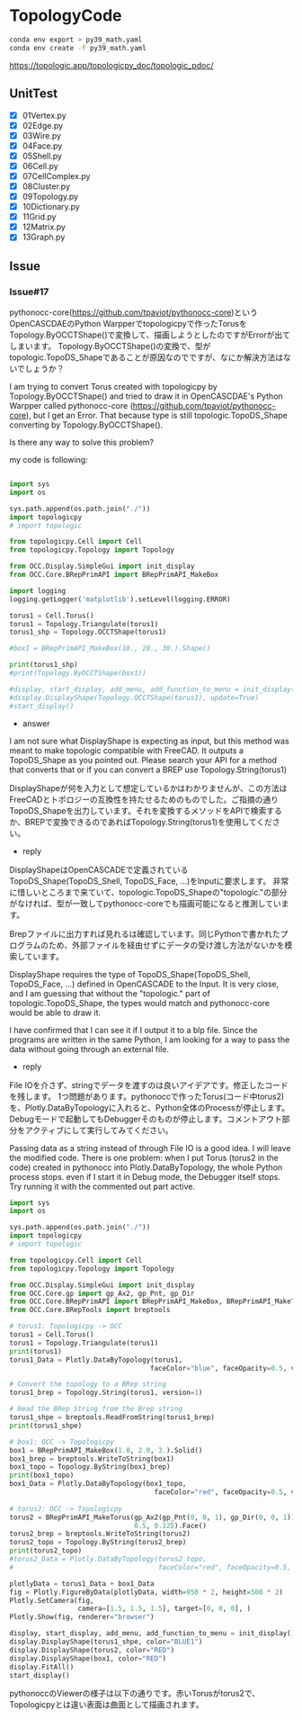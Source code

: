 # TopologyCode

```bash
conda env export > py39_math.yaml
conda env create -f py39_math.yaml
```

<https://topologic.app/topologicpy_doc/topologic_pdoc/>

## UnitTest

- [x] 01Vertex.py
- [x] 02Edge.py
- [x] 03Wire.py
- [x] 04Face.py
- [x] 05Shell.py
- [x] 06Cell.py
- [x] 07CellComplex.py
- [x] 08Cluster.py
- [x] 09Topology.py
- [x] 10Dictionary.py
- [x] 11Grid.py
- [x] 12Matrix.py
- [x] 13Graph.py

## Issue

### Issue#17

pythonocc-core(<https://github.com/tpaviot/pythonocc-core>)というOpenCASCDAEのPython Warpperでtopologicpyで作ったTorusをTopology.ByOCCTShape()で変換して、描画しようとしたのですがErrorが出てしまいます。
Topology.ByOCCTShape()の変換で、型がtopologic.TopoDS_Shapeであることが原因なのでですが、なにか解決方法はないでしょうか？

I am trying to convert Torus created with topologicpy by Topology.ByOCCTShape() and tried to draw it in OpenCASCDAE's Python Warpper called pythonocc-core (<https://github.com/tpaviot/pythonocc-core>), but I get an Error.
That because type is still topologic.TopoDS_Shape converting by Topology.ByOCCTShape().

Is there any way to solve this problem?

my code is following:

```python

import sys
import os

sys.path.append(os.path.join("./"))
import topologicpy
# import topologic

from topologicpy.Cell import Cell
from topologicpy.Topology import Topology

from OCC.Display.SimpleGui import init_display
from OCC.Core.BRepPrimAPI import BRepPrimAPI_MakeBox

import logging
logging.getLogger('matplotlib').setLevel(logging.ERROR)

torus1 = Cell.Torus()
torus1 = Topology.Triangulate(torus1)
torus1_shp = Topology.OCCTShape(torus1)

#box1 = BRepPrimAPI_MakeBox(10., 20., 30.).Shape()

print(torus1_shp)
#print(Topology.ByOCCTShape(box1))

#display, start_display, add_menu, add_function_to_menu = init_display()
#display.DisplayShape(Topology.OCCTShape(torus1), update=True)
#start_display()
```

- answer

I am not sure what DisplayShape is expecting as input, but this method was meant to make topologic compatible with FreeCAD. It outputs a TopoDS_Shape as you pointed out. Please search your API for a method that converts that or if you can convert a BREP use Topology.String(torus1)

DisplayShapeが何を入力として想定しているかはわかりませんが、この方法はFreeCADとトポロジーの互換性を持たせるためのものでした。ご指摘の通りTopoDS_Shapeを出力しています。それを変換するメソッドをAPIで検索するか、BREPで変換できるのであればTopology.String(torus1)を使用してください。

- reply

DisplayShapeはOpenCASCADEで定義されているTopoDS_Shape(TopoDS_Shell, TopoDS_Face, ...)をInputに要求します。
非常に惜しいところまで来ていて、topologic.TopoDS_Shapeの"topologic."の部分がなければ、型が一致してpythonocc-coreでも描画可能になると推測しています。

Brepファイルに出力すれば見れるは確認しています。同じPythonで書かれたプログラムのため、外部ファイルを経由せずにデータの受け渡し方法がないかを模索しています。

DisplayShape requires the type of TopoDS_Shape(TopoDS_Shell, TopoDS_Face, ...) defined in OpenCASCADE to the Input.
It is very close, and I am guessing that without the "topologic." part of topologic.TopoDS_Shape, the types would match and pythonocc-core would be able to draw it.

I have confirmed that I can see it if I output it to a blp file. Since the programs are written in the same Python, I am looking for a way to pass the data without going through an external file.

- reply

File IOを介さず、stringでデータを渡すのは良いアイデアです。修正したコードを残します。
1つ問題があります。pythonoccで作ったTorus(コード中torus2)を、Plotly.DataByTopologyに入れると、Python全体のProcessが停止します。Debugモードで起動してもDebuggerそのものが停止します。コメントアウト部分をアクティブにして実行してみてください。

Passing data as a string instead of through File IO is a good idea. I will leave the modified code.
There is one problem: when I put Torus (torus2 in the code) created in pythonocc into Plotly.DataByTopology, the whole Python process stops. even if I start it in Debug mode, the Debugger itself stops. Try running it with the commented out part active.

```python
import sys
import os

sys.path.append(os.path.join("./"))
import topologicpy
# import topologic

from topologicpy.Cell import Cell
from topologicpy.Topology import Topology

from OCC.Display.SimpleGui import init_display
from OCC.Core.gp import gp_Ax2, gp_Pnt, gp_Dir
from OCC.Core.BRepPrimAPI import BRepPrimAPI_MakeBox, BRepPrimAPI_MakeTorus
from OCC.Core.BRepTools import breptools

# torus1: Topologicpy -> OCC
torus1 = Cell.Torus()
torus1 = Topology.Triangulate(torus1)
print(torus1)
torus1_Data = Plotly.DataByTopology(torus1,
                                   faceColor="blue", faceOpacity=0.5, vertexColor=2)

# Convert the topology to a BRep string
torus1_brep = Topology.String(torus1, version=1)

# Read the BRep String from the Brep string
torus1_shpe = breptools.ReadFromString(torus1_brep)
print(torus1_shpe)

# box1: OCC -> Topologicpy
box1 = BRepPrimAPI_MakeBox(1.0, 2.0, 3.).Solid()
box1_brep = breptools.WriteToString(box1)
box1_topo = Topology.ByString(box1_brep)
print(box1_topo)
box1_Data = Plotly.DataByTopology(box1_topo,
                                    faceColor="red", faceOpacity=0.5, vertexColor=2)
    
# torus2: OCC -> Topologicpy
torus2 = BRepPrimAPI_MakeTorus(gp_Ax2(gp_Pnt(0, 0, 1), gp_Dir(0, 0, 1)),
                               0.5, 0.125).Face()
torus2_brep = breptools.WriteToString(torus2)
torus2_topo = Topology.ByString(torus2_brep)
print(torus2_topo)
#torus2_Data = Plotly.DataByTopology(torus2_topo,
#                                    faceColor="red", faceOpacity=0.5, vertexColor=2)

plotlyData = torus1_Data + box1_Data
fig = Plotly.FigureByData(plotlyData, width=950 * 2, height=500 * 2)
Plotly.SetCamera(fig,
                 camera=[1.5, 1.5, 1.5], target=[0, 0, 0], )
Plotly.Show(fig, renderer="browser")

display, start_display, add_menu, add_function_to_menu = init_display()
display.DisplayShape(torus1_shpe, color="BLUE1")
display.DisplayShape(torus2, color="RED")
display.DisplayShape(box1, color="RED")
display.FitAll()
start_display()
```

pythonoccのViewerの様子は以下の通りです。赤いTorusがtorus2で、Topologicpyとは違い表面は曲面として描画されます。
